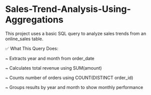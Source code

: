 # Sales-Trend-Analysis-Using-Aggregations

This project uses a basic SQL query to analyze sales trends from an online_sales table.

✅ What This Query Does:

~ Extracts year and month from order_date

~ Calculates total revenue using SUM(amount)

~ Counts number of orders using COUNT(DISTINCT order_id)

~ Groups results by year and month to show monthly performance
